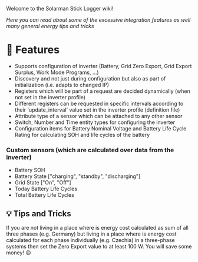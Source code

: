 Welcome to the Solarman Stick Logger wiki!  

_Here you can read about some of the excessive integration features as well many general energy tips and tricks_

# 🎁 Features
- Supports configuration of inverter (Battery, Grid Zero Export, Grid Export Surplus, Work Mode Programs, ...)
- Discovery and not just during configuration but also as part of initialization (i.e. adapts to changed IP)
- Registers which will be part of a request are decided dynamically (when not set in the inverter profile)
- Different registers can be requested in specific intervals according to their 'update_interval' value set in the inverter profile (definition file)
- Attribute type of a sensor which can be attached to any other sensor
- Switch, Number and Time entity types for configuring the inverter
- Configuration items for Battery Nominal Voltage and Battery Life Cycle Rating for calculating SOH and life cycles of the battery


### Custom sensors (which are calculated over data from the inverter)
- Battery SOH
- Battery State ["charging", "standby", "discharging"]
- Grid State ["On", "Off"]
- Today Battery Life Cycles
- Total Battery Life Cycles

## 💡 Tips and Tricks

If you are not living in a place where is energy cost calculated as sum of all three phases (e.g. Germany) but living in a place where is energy cost calculated for each phase individually (e.g. Czechia) in a three-phase systems then set the Zero Export value to at least 100 W. You will save some money! 😉